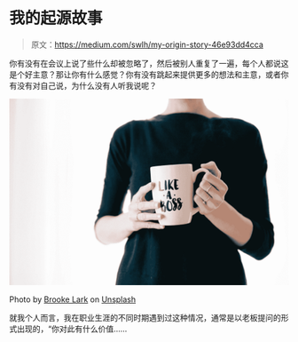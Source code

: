 # 我的起源故事

> 原文：<https://medium.com/swlh/my-origin-story-46e93dd4cca>

你有没有在会议上说了些什么却被忽略了，然后被别人重复了一遍，每个人都说这是个好主意？那让你有什么感觉？你有没有跳起来提供更多的想法和主意，或者你有没有对自己说，为什么没有人听我说呢？

![](img/1bc17f2251f96f2ad511a8d71c27c763.png)

Photo by [Brooke Lark](https://unsplash.com/@brookelark?utm_source=medium&utm_medium=referral) on [Unsplash](https://unsplash.com?utm_source=medium&utm_medium=referral)

就我个人而言，我在职业生涯的不同时期遇到过这种情况，通常是以老板提问的形式出现的，“你对此有什么价值……